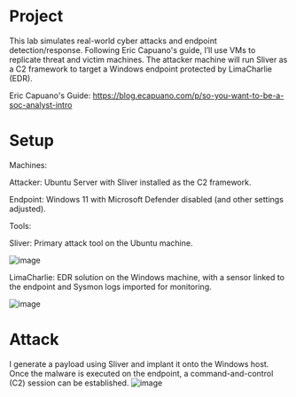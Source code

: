 # Project
This lab simulates real-world cyber attacks and endpoint detection/response. Following Eric Capuano's guide, I’ll use VMs to replicate threat and victim machines. The attacker machine will run Sliver as a C2 framework to target a Windows endpoint protected by LimaCharlie (EDR).

Eric Capuano's Guide: https://blog.ecapuano.com/p/so-you-want-to-be-a-soc-analyst-intro
# Setup
Machines:

Attacker: Ubuntu Server with Sliver installed as the C2 framework.

Endpoint: Windows 11 with Microsoft Defender disabled (and other settings adjusted).

Tools:

Sliver: Primary attack tool on the Ubuntu machine.

![image](https://github.com/user-attachments/assets/6a93b00b-df68-4222-96c4-2084560a158d)

LimaCharlie: EDR solution on the Windows machine, with a sensor linked to the endpoint and Sysmon logs imported for monitoring.

![image](https://github.com/user-attachments/assets/7bf99267-b1b1-40ec-b023-6e0b61f008df)
# Attack
I generate a payload using Sliver and implant it onto the Windows host. Once the malware is executed on the endpoint, a command-and-control (C2) session can be established.
![image](https://github.com/user-attachments/assets/60ba5db6-adac-4749-9446-e72594ab2869)
